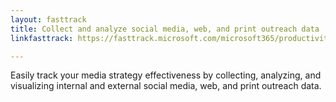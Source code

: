 ```yaml
---
layout: fasttrack
title: Collect and analyze social media, web, and print outreach data
linkfasttrack: https://fasttrack.microsoft.com/microsoft365/productivitylibrary/Collect-and-analyze-social-media-web-and-print-outreach-data 

---
```

Easily track your media strategy effectiveness by collecting, analyzing, and visualizing internal and external social media, web, and print outreach data.
